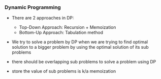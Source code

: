 ### Dynamic Programming
- There are 2 approaches in DP:
  - Top-Down Approach: Recursion + Memoization
  - Bottom-Up Approach: Tabulation method

- We try to solve a problem by DP when we are trying to find optimal solution to a bigger problem by using the optimal solution of its sub problems
- there should be overlapping sub problems to solve a problem using DP
- store the value of sub problems is k/a memoization
